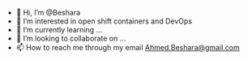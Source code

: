 - 👋 Hi, I’m @Beshara
- 👀 I’m interested in open shift containers and DevOps
- 🌱 I’m currently learning ...
- 💞️ I’m looking to collaborate on ...
- 📫 How to reach me through my email Ahmed.Beshara@gmail.com

<!---
Ahmed.Beshara/Beshara is a ✨ special ✨ repository because its `README.md` (this file) appears on your GitHub profile.
You can click the Preview link to take a look at your changes.
--->
